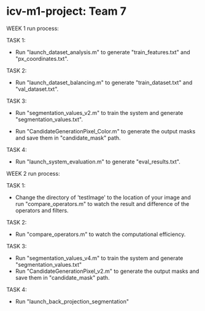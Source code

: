 # icv-m1-project: Team 7
WEEK 1 run process:

TASK 1: 

- Run "launch_dataset_analysis.m" to generate "train_features.txt" and "px_coordinates.txt".

TASK 2: 

- Run "launch_dataset_balancing.m" to generate "train_dataset.txt" and "val_dataset.txt".

TASK 3: 

- Run "segmentation_values_v2.m" to train the system and generate "segmentation_values.txt".

- Run "CandidateGenerationPixel_Color.m" to generate the output masks and save them in "candidate_mask" path.
        
TASK 4: 

- Run "launch_system_evaluation.m" to generate "eval_results.txt".




WEEK 2 run process:

TASK 1: 

- Change the directory of 'testImage' to the location of your image and run  "compare_operators.m" to watch the result and difference of the operators and filters.

TASK 2: 

- Run  "compare_operators.m" to watch the computational efficiency.

TASK 3:
- Run "segmentation_values_v4.m" to train the system and generate "segmentation_values.txt"
- Run "CandidateGenerationPixel_v2.m" to generate the output masks and save them in "candidate_mask" path.

TASK 4:
- Run "launch_back_projection_segmentation"




